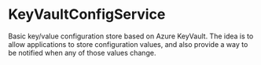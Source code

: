 # KeyVaultConfigService
Basic key/value configuration store based on Azure KeyVault. The idea is to allow applications
to store configuration values, and also provide a way to be notified when any of those values change.
